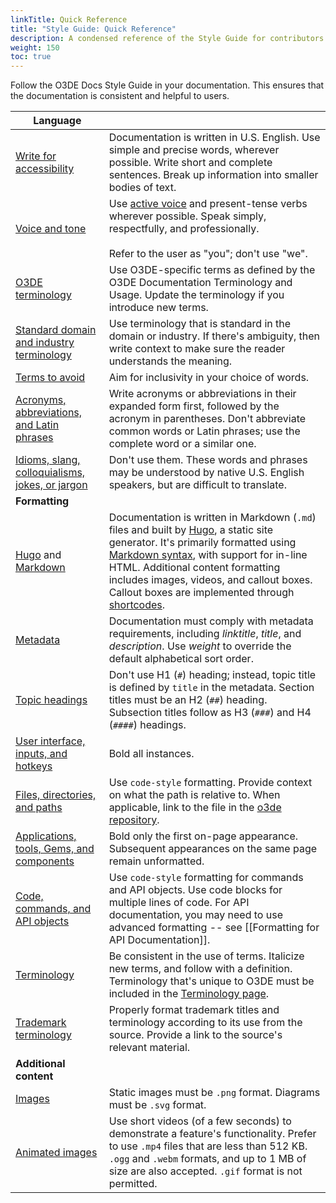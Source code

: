 ```yaml
---
linkTitle: Quick Reference
title: "Style Guide: Quick Reference"
description: A condensed reference of the Style Guide for contributors to the Open 3D Engine (O3DE) documentation.  
weight: 150
toc: true
---
```


Follow the O3DE Docs Style Guide in your documentation. This ensures that the documentation is consistent and helpful to users. 

| **Language** |  |
| --- | --- |
| [Write for accessibility](guidance.md#write-for-accessibility) | Documentation is written in U.S. English. Use simple and precise words, wherever possible. Write short and complete sentences. Break up information into smaller bodies of text. |
| [Voice and tone](guidance.md#voice-and-tone) | Use [active voice](https://writing.wisc.edu/handbook/style/ccs_activevoice/) and present-tense verbs wherever possible. Speak simply, respectfully, and professionally.  <br><br>Refer to the user as "you"; don't use "we". |
| [O3DE terminology](../terminology#o3de-specific-terms) | Use O3DE-specific terms as defined by the O3DE Documentation Terminology and Usage. Update the terminology if you introduce new terms. |
| [Standard domain and industry terminology](../terminology#standard-domain-and-industry-terminology) | Use terminology that is standard in the domain or industry. If there's ambiguity, then write context to make sure the reader understands the meaning. |
| [Terms to avoid](../terminology#terms-to-avoid-and-their-alternatives) | Aim for inclusivity in your choice of words. |
| [Acronyms, abbreviations, and Latin phrases](guidance.md#acronyms-abbreviations-and-latin-phrases) | Write acronyms or abbreviations in their expanded form first, followed by the acronym in parentheses. Don't abbreviate common words or Latin phrases; use the complete word or a similar one.  |
| [Idioms, slang, colloquialisms, jokes, or jargon](guidance.md#idioms-slang-colloquialisms-jokes-or-jargon) | Don't use them. These words and phrases may be understood by native U.S. English speakers, but are difficult to translate.  |
| **Formatting** |
| [Hugo](../hugo.md) and [Markdown](format.md) | Documentation is written in Markdown (`.md`) files and built by [Hugo](https://gohugo.io/), a static site generator. It's primarily formatted using [Markdown syntax](https://www.markdownguide.org/basic-syntax/), with support for in-line HTML. Additional content formatting includes images, videos, and callout boxes. Callout boxes are implemented through [shortcodes](shortcodes.md). |
| [Metadata](metadata.md) | Documentation must comply with metadata requirements, including *linktitle*, *title*, and *description*. Use *weight* to override the default alphabetical sort order. |
| [Topic headings](format.md#topic-headings) | Don't use H1 (`#`) heading; instead, topic title is defined by `title` in the metadata. Section titles must be an H2 (`##`) heading. Subsection titles follow as H3 (`###`) and H4 (`####`) headings.  |
| [User interface, inputs, and hotkeys](format.md#user-interface-inputs-and-hotkeys) | Bold all instances. |
| [Files, directories, and paths](format.md#files-directories-and-paths) | Use `code-style` formatting. Provide context on what the path is relative to. When applicable, link to the file in the [o3de repository](https://github.com/o3de/o3de).  |
| [Applications, tools, Gems, and components](format.md/#applications-tools-gems-and-components) | Bold only the first on-page appearance. Subsequent appearances on the same page remain unformatted.  |
| [Code, commands, and API objects](format.md#code-commands-and-apis) | Use `code-style` formatting for commands and API objects. Use code blocks for multiple lines of code. For API documentation, you may need to use advanced formatting -- see [[Formatting for API Documentation]]. |
| [Terminology](format.md/#terminology) | Be consistent in the use of terms. Italicize new terms, and follow with a definition. Terminology that's unique to O3DE must be included in the [Terminology page](../terminology#o3de-specific-terms). |
| [Trademark terminology](format.md/#trademark) | Properly format trademark titles and terminology according to its use from the source. Provide a link to the source's relevant material. |
| **Additional content** |
| [Images](media.md#adding-images-with-markdown-syntax) | Static images must be `.png` format. Diagrams must be `.svg` format. |
| [Animated images](media.md#animated-images) | Use short videos (of a few seconds) to demonstrate a feature's functionality. Prefer to use `.mp4` files that are less than 512 KB. `.ogg` and `.webm` formats, and up to 1 MB of size are also accepted. `.gif` format is not permitted. |